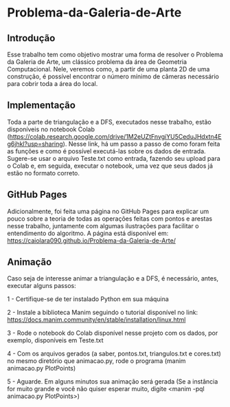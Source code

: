 # Problema-da-Galeria-de-Arte

## Introdução

Esse trabalho tem como objetivo mostrar uma forma de resolver o Problema da Galeria de Arte, um clássico problema da área de Geometria Computacional. Nele, veremos como, a partir de uma planta 2D de uma construção, é possível encontrar o número mínimo de câmeras necessário para cobrir toda a área do local.

## Implementação

Toda a parte de triangulação e a DFS, executados nesse trabalho, estão disponíveis no notebook Colab (https://colab.research.google.com/drive/1M2eUZtFnvgiYU5CeduJHdxtn4Eg6jhkl?usp=sharing). Nesse link, há um passo a passo de como foram feita as funções e como é possível executá-las sobre os dados de entrada. Sugere-se usar o arquivo Teste.txt como entrada, fazendo seu upload para o Colab e, em seguida, executar o notebook, uma vez que seus dados já estão no formato correto.

## GitHub Pages

Adicionalmente, foi feita uma página no GitHub Pages para explicar um pouco sobre a teoria de todas as operações feitas com pontos e arestas nesse trabalho, juntamente com algumas ilustrações para facilitar o entendimento do algoritmo. A página está disponível em: https://caiolara090.github.io/Problema-da-Galeria-de-Arte/

## Animação

Caso seja de interesse animar a triangulação e a DFS, é necessário, antes, executar alguns passos:

1 - Certifique-se de ter instalado Python em sua máquina

2 - Instale a biblioteca Manim seguindo o tutorial disponível no link: https://docs.manim.community/en/stable/installation/linux.html

3 - Rode o notebook do Colab disponível nesse projeto com os dados, por exemplo, disponíveis em Teste.txt

4 - Com os arquivos gerados (a saber, pontos.txt, triangulos.txt e cores.txt) no mesmo diretório que animacao.py, rode o programa (manim animacao.py PlotPoints)

5 - Aguarde. Em alguns minutos sua animação será gerada (Se a instância for muito grande e você não quiser esperar muito, digite <manim -pql animacao.py PlotPoints>)
